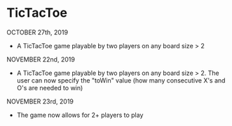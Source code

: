 # TicTacToe
OCTOBER 27th, 2019
- A TicTacToe game playable by two players on any board size > 2

NOVEMBER 22nd, 2019
- A TicTacToe game playable by two players on any board size > 2. The user can now specify the "toWin" value (how many consecutive X's and O's are needed to win)

NOVEMBER 23rd, 2019
- The game now allows for 2+ players to play
